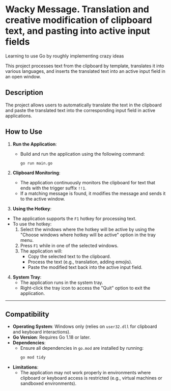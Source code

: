 # Wacky Message. Translation and creative modification of clipboard text, and pasting into active input fields

Learning to use Go by roughly implementing crazy ideas

This project processes text from the clipboard by template, translates it into various languages, and inserts the translated text into an active input field in an open window.

## Description

The project allows users to automatically translate the text in the clipboard and paste the translated text into the corresponding input field in active applications.
## How to Use

1. **Run the Application**:
    - Build and run the application using the following command:
      ```bash
      go run main.go
      ```

2. **Clipboard Monitoring**:
    - The application continuously monitors the clipboard for text that ends with the trigger suffix `!!1`.
    - If a matching message is found, it modifies the message and sends it to the active window.

3. **Using the Hotkey**:
- The application supports the `F1` hotkey for processing text.
- To use the hotkey:
    1. Select the windows where the hotkey will be active by using the "Choose windows where hotkey will be active" option in the tray menu.
    2. Press `F1` while in one of the selected windows.
    3. The application will:
        - Copy the selected text to the clipboard.
        - Process the text (e.g., translation, adding emojis).
        - Paste the modified text back into the active input field.

4. **System Tray**:
    - The application runs in the system tray.
    - Right-click the tray icon to access the "Quit" option to exit the application.

---

## Compatibility

- **Operating System**: Windows only (relies on `user32.dll` for clipboard and keyboard interactions).
- **Go Version**: Requires Go 1.18 or later.
- **Dependencies**:
    - Ensure all dependencies in `go.mod` are installed by running:
      ```bash
      go mod tidy
      ```
- **Limitations**:
    - The application may not work properly in environments where clipboard or keyboard access is restricted (e.g., virtual machines or sandboxed environments).

